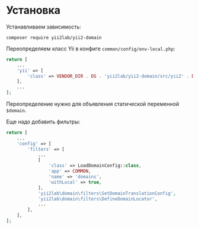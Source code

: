 Установка
===

Устанавливаем зависимость:

```
composer require yii2lab/yii2-domain
```

Переопределяем класс Yii в конфиге `common/config/env-local.php`:

```php
return [
	...
	'yii' => [
		'class' => VENDOR_DIR . DS . 'yii2lab/yii2-domain/src/yii2' . DS . 'Yii.php',
	],
	...
];
```

Переопределение нужно для объявления статической переменной `$domain`.

Еще надо добавить фильтры:

```php
return [
	...
	'config' => [
		'filters' => [
			...
			[
				'class' => LoadDomainConfig::class,
				'app' => COMMON,
				'name' => 'domains',
				'withLocal' => true,
			],
			'yii2lab\domain\filters\SetDomainTranslationConfig',
			'yii2lab\domain\filters\DefineDomainLocator',
			...
		],
	],
];
```
